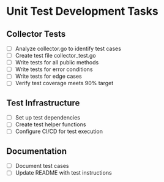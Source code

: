 # Unit Test Development Tasks

## Collector Tests

- [ ] Analyze collector.go to identify test cases
- [ ] Create test file collector_test.go
- [ ] Write tests for all public methods
- [ ] Write tests for error conditions
- [ ] Write tests for edge cases
- [ ] Verify test coverage meets 90% target

## Test Infrastructure

- [ ] Set up test dependencies
- [ ] Create test helper functions
- [ ] Configure CI/CD for test execution

## Documentation

- [ ] Document test cases
- [ ] Update README with test instructions
